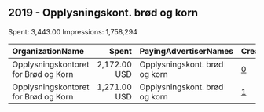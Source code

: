 ## 2019 - Opplysningskont. brød og korn 
Spent: 3,443.00
Impressions: 1,758,294

|OrganizationName|Spent|PayingAdvertiserNames|CreativeUrls|Impressions|Genders|AgeBrackets|CountryCodes|BillingAddresses|CandidateBallotInformation|
|:---|---:|:---|:---|---:|:---|:---|:---|:---|:---|
|Opplysningskontoret for Brød og Korn|2,172.00 USD|Opplysningskont. brød og korn|[0](https://www.snap.com/political-ads/asset/ce82fcebeb177d24f72c2610d9a59da953045244721bf94bff339337f8eba926?mediaType=mp4)|1,379,141|||norway|"Skokleheia 32,NESODDTANGEN,1452,NO"||
|Opplysningskontoret for Brød og Korn|1,271.00 USD|Opplysningskont. brød og korn|[1](https://www.snap.com/political-ads/asset/309e9b904251b93f18ebe67adbc65dcf274e48d62e552bb43f51ab88091e1fef?mediaType=mp4)|379,153||18-28|norway|"Skokleheia 32,NESODDTANGEN,1452,NO"||

